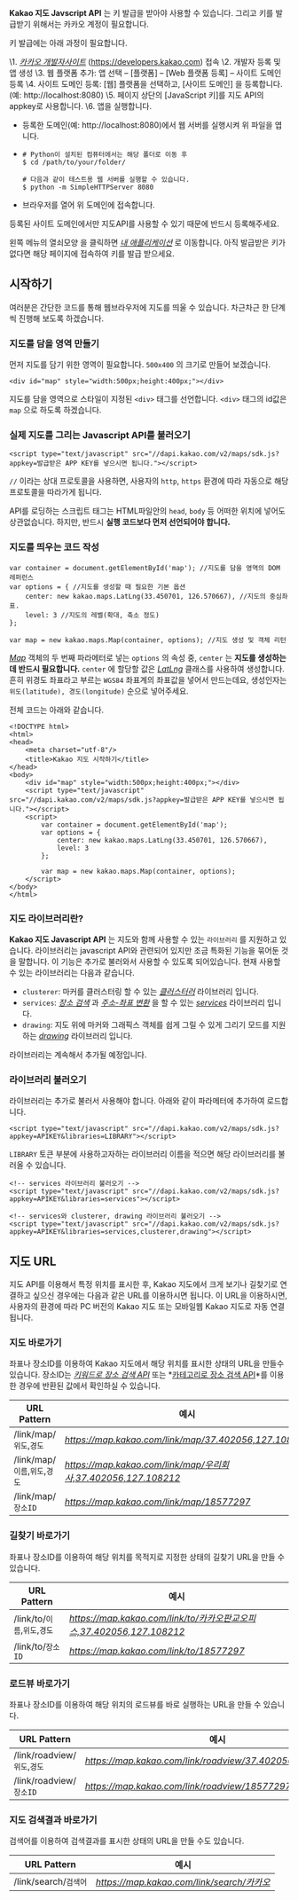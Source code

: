 **Kakao 지도 Javscript API** 는 키 발급을 받아야 사용할 수 있습니다.
그리고 키를 발급받기 위해서는 카카오 계정이 필요합니다.

키 발급에는 아래 과정이 필요합니다.

\1. *[카카오 개발자사이트](https://developers.kakao.com/)* (https://developers.kakao.com) 접속
\2. 개발자 등록 및 앱 생성
\3. 웹 플랫폼 추가: 앱 선택 – [플랫폼] – [Web 플랫폼 등록] – 사이트 도메인 등록
\4. 사이트 도메인 등록: [웹] 플랫폼을 선택하고, [사이트 도메인] 을 등록합니다. (예: http://localhost:8080)
\5. 페이지 상단의 [JavaScript 키]를 지도 API의 appkey로 사용합니다.
\6. 앱을 실행합니다.

- 등록한 도메인(예: http://localhost:8080)에서 웹 서버를 실행시켜 위 파일을 엽니다.
- ```
  # Python이 설치된 컴퓨터에서는 해당 폴더로 이동 후
  $ cd /path/to/your/folder/
  
  # 다음과 같이 테스트용 웹 서버를 실행할 수 있습니다.
  $ python -m SimpleHTTPServer 8080
  ```

- 브라우저를 열어 위 도메인에 접속합니다.

등록된 사이트 도메인에서만 지도API를 사용할 수 있기 때문에 반드시 등록해주세요.

왼쪽 메뉴의 열쇠모양 을 클릭하면 *[내 애플리케이션](https://developers.kakao.com/console/app)* 로 이동합니다. 아직 발급받은 키가 없다면 해당 페이지에 접속하여 키를 발급 받으세요.

## 시작하기

여러분은 간단한 코드를 통해 웹브라우저에 지도를 띄울 수 있습니다.
차근차근 한 단계씩 진행해 보도록 하겠습니다.

### 지도를 담을 영역 만들기

먼저 지도를 담기 위한 영역이 필요합니다. `500x400` 의 크기로 만들어 보겠습니다.

```
<div id="map" style="width:500px;height:400px;"></div>
```

지도를 담을 영역으로 스타일이 지정된 `<div>` 태그를 선언합니다.
`<div>` 태그의 id값은 `map` 으로 하도록 하겠습니다.

### 실제 지도를 그리는 Javascript API를 불러오기

```
<script type="text/javascript" src="//dapi.kakao.com/v2/maps/sdk.js?appkey=발급받은 APP KEY를 넣으시면 됩니다."></script>
```

`//` 이라는 상대 프로토콜을 사용하면, 사용자의 `http`, `https` 환경에 따라 자동으로 해당 프로토콜을 따라가게 됩니다.

API를 로딩하는 스크립트 태그는 HTML파일안의 `head`, `body` 등 어떠한 위치에 넣어도 상관없습니다.
하지만, 반드시 **실행 코드보다 먼저 선언되어야 합니다.**

### 지도를 띄우는 코드 작성

```
var container = document.getElementById('map'); //지도를 담을 영역의 DOM 레퍼런스
var options = { //지도를 생성할 때 필요한 기본 옵션
	center: new kakao.maps.LatLng(33.450701, 126.570667), //지도의 중심좌표.
	level: 3 //지도의 레벨(확대, 축소 정도)
};

var map = new kakao.maps.Map(container, options); //지도 생성 및 객체 리턴
```

*[Map](https://apis.map.kakao.com/web/documentation/#Map)* 객체의 두 번째 파라메터로 넣는 `options` 의 속성 중, `center` 는 **지도를 생성하는데 반드시 필요합니다.**
`center` 에 할당할 값은 *[LatLng](https://apis.map.kakao.com/web/documentation/#LatLng)* 클래스를 사용하여 생성합니다. 흔히 위경도 좌표라고 부르는 `WGS84` 좌표계의 좌표값을 넣어서 만드는데요, 생성인자는 `위도(latitude), 경도(longitude)` 순으로 넣어주세요.

전체 코드는 아래와 같습니다.

```
<!DOCTYPE html>
<html>
<head>
	<meta charset="utf-8"/>
	<title>Kakao 지도 시작하기</title>
</head>
<body>
	<div id="map" style="width:500px;height:400px;"></div>
	<script type="text/javascript" src="//dapi.kakao.com/v2/maps/sdk.js?appkey=발급받은 APP KEY를 넣으시면 됩니다."></script>
	<script>
		var container = document.getElementById('map');
		var options = {
			center: new kakao.maps.LatLng(33.450701, 126.570667),
			level: 3
		};

		var map = new kakao.maps.Map(container, options);
	</script>
</body>
</html>
```





### 지도 라이브러리란?

**Kakao 지도 Javascript API** 는 지도와 함께 사용할 수 있는 `라이브러리` 를 지원하고 있습니다.
라이브러리는 javascript API와 관련되어 있지만 조금 특화된 기능을 묶어둔 것을 말합니다. 이 기능은 추가로 불러와서 사용할 수 있도록 되어있습니다.
현재 사용할 수 있는 라이브러리는 다음과 같습니다.

- `clusterer`: 마커를 클러스터링 할 수 있는 *[클러스터러](https://apis.map.kakao.com/web/documentation/#MarkerClusterer)* 라이브러리 입니다.
- `services`: *[장소 검색](https://apis.map.kakao.com/web/documentation/#services_Places)* 과 *[주소-좌표 변환](https://apis.map.kakao.com/web/documentation/#services_Geocoder)* 을 할 수 있는 *[services](https://apis.map.kakao.com/web/documentation/#services)* 라이브러리 입니다.
- `drawing`: 지도 위에 마커와 그래픽스 객체를 쉽게 그릴 수 있게 그리기 모드를 지원하는 *[drawing](https://apis.map.kakao.com/web/documentation/#drawing)* 라이브러리 입니다.

라이브러리는 계속해서 추가될 예정입니다.

### 라이브러리 불러오기

라이브러리는 추가로 불러서 사용해야 합니다. 아래와 같이 파라메터에 추가하여 로드합니다.

```
<script type="text/javascript" src="//dapi.kakao.com/v2/maps/sdk.js?appkey=APIKEY&libraries=LIBRARY"></script>
```

`LIBRARY` 토큰 부분에 사용하고자하는 라이브러리 이름을 적으면 해당 라이브러리를 불러올 수 있습니다.

```
<!-- services 라이브러리 불러오기 -->
<script type="text/javascript" src="//dapi.kakao.com/v2/maps/sdk.js?appkey=APIKEY&libraries=services"></script>
```



```
<!-- services와 clusterer, drawing 라이브러리 불러오기 -->
<script type="text/javascript" src="//dapi.kakao.com/v2/maps/sdk.js?appkey=APIKEY&libraries=services,clusterer,drawing"></script>
```





## 지도 URL

지도 API를 이용해서 특정 위치를 표시한 후, Kakao 지도에서 크게 보기나 길찾기로 연결하고 싶으신 경우에는 다음과 같은 URL를 이용하시면 됩니다. 이 URL을 이용하시면, 사용자의 환경에 따라 PC 버전의 Kakao 지도 또는 모바일웹 Kakao 지도로 자동 연결됩니다.

### 지도 바로가기

좌표나 장소ID를 이용하여 Kakao 지도에서 해당 위치를 표시한 상태의 URL을 만들수 있습니다. 장소ID는 *[키워드로 장소 검색 API](https://developers.kakao.com/docs/latest/ko/local/dev-guide#search-by-keyword)* 또는 *[카테고리로 장소 검색 API](https://developers.kakao.com/docs/latest/ko/local/dev-guide#search-by-category)*를 이용한 경우에 반환된 값에서 확인하실 수 있습니다.

| URL Pattern                    | 예시                                                         |
| ------------------------------ | ------------------------------------------------------------ |
| /link/map/`위도`,`경도`        | *https://map.kakao.com/link/map/37.402056,127.108212*        |
| /link/map/`이름`,`위도`,`경도` | *https://map.kakao.com/link/map/우리회사,37.402056,127.108212* |
| /link/map/`장소ID`             | *https://map.kakao.com/link/map/18577297*                    |

### 길찾기 바로가기

좌표나 장소ID를 이용하여 해당 위치를 목적지로 지정한 상태의 길찾기 URL을 만들 수 있습니다.

| URL Pattern                   | 예시                                                         |
| ----------------------------- | ------------------------------------------------------------ |
| /link/to/`이름`,`위도`,`경도` | *https://map.kakao.com/link/to/카카오판교오피스,37.402056,127.108212* |
| /link/to/`장소ID`             | *https://map.kakao.com/link/to/18577297*                     |

### 로드뷰 바로가기

좌표나 장소ID를 이용하여 해당 위치의 로드뷰를 바로 실행하는 URL을 만들 수 있습니다.

| URL Pattern                  | 예시                                                       |
| ---------------------------- | ---------------------------------------------------------- |
| /link/roadview/`위도`,`경도` | *https://map.kakao.com/link/roadview/37.402056,127.108212* |
| /link/roadview/`장소ID`      | *https://map.kakao.com/link/roadview/18577297*             |

### 지도 검색결과 바로가기

검색어를 이용하여 검색결과를 표시한 상태의 URL을 만들 수도 있습니다.

| URL Pattern           | 예시                                       |
| --------------------- | ------------------------------------------ |
| /link/search/`검색어` | *https://map.kakao.com/link/search/카카오* |